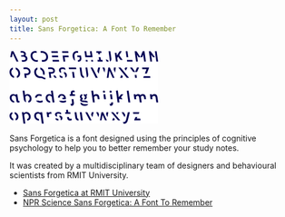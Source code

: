 ```yaml
---
layout: post
title: Sans Forgetica: A Font To Remember
---
```


[![Sans Forgetica](images/SansForgetica.png "Sans Forgetica")](https://sansforgetica.rmit/)

Sans Forgetica is a font designed using the principles of cognitive psychology to help you to better remember your study notes.

It was created by a multidisciplinary team of designers and behavioural scientists from RMIT University.

 - [Sans Forgetica at RMIT University](https://sansforgetica.rmit/)
 - [NPR Science Sans Forgetica: A Font To Remember](https://www.npr.org/2018/10/06/655121384/sans-forgetica-a-font-to-remember)
